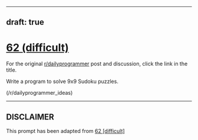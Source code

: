 ---
draft: true
----

# [62 (difficult)](https://www.reddit.com/r/dailyprogrammer/comments/urqbg/682012_challenge_62_difficult/)

For the original [r/dailyprogrammer](https://www.reddit.com/r/dailyprogrammer/) post and discussion, click the link in the title.

Write a program to solve 9x9 Sudoku puzzles.

(/r/dailyprogrammer_ideas)

----
## **DISCLAIMER**
This prompt has been adapted from [62 [difficult]](https://www.reddit.com/r/dailyprogrammer/comments/urqbg/682012_challenge_62_difficult/
)
